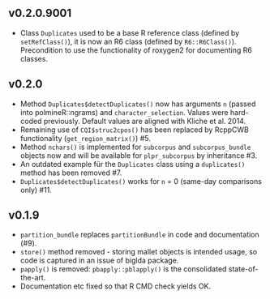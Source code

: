 ## v0.2.0.9001

* Class `Duplicates` used to be a base R reference class (defined by
`setRefClass()`), it is now an R6 class (defined by `R6::R6Class()`).
Precondition to use the functionality of roxygen2 for documenting R6 classes.


## v0.2.0

* Method `Duplicates$detectDuplicates()` now has arguments `n` (passed into 
polmineR::ngrams) and `character_selection`. Values were hard-coded previously.
Default values are aligned with Kliche et al. 2014.
* Remaining use of `CQI$struc2cpos()` has been replaced by RcppCWB functionality
(`get_region_matrix()`) #5.
* Method `nchars()` is implemented for `subcorpus` and `subcorpus_bundle` objects 
now and will be available for `plpr_subcorpus` by inheritance #3.
* An outdated example für the `Duplicates` class using a `duplicates()` method
has been removed #7.
* `Duplicates$detectDuplicates()` works for `n` = 0 (same-day comparisons only)
#11.

## v0.1.9

* `partition_bundle` replaces `partitionBundle` in code and documentation (#9).
* `store()` method removed - storing mallet objects is intended usage, so code
is captured in an issue of biglda package.
* `papply()` is removed: `pbapply::pblapply()` is the consolidated state-of-the-art.
* Documentation etc fixed so that R CMD check yields OK.